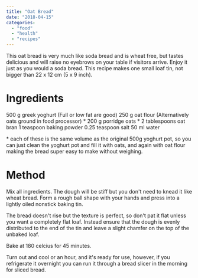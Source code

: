```yaml
---
title: "Oat Bread"
date: "2018-04-15"
categories: 
  - "food"
  - "health"
  - "recipes"
---
```


This oat bread is very much like soda bread and is wheat free, but tastes delicious and will raise no eyebrows on your table if visitors arrive. Enjoy it just as you would a soda bread. This recipe makes one small loaf tin, not bigger than 22 x 12 cm (5 x 9 inch).

# Ingredients

500 g greek yoghurt (Full or low fat are good) 250 g oat flour (Alternatively oats ground in food processor) \* 200 g porridge oats \* 2 tablespoons oat bran 1 teaspoon baking powder 0.25 teaspoon salt 50 ml water

\* each of these is the same volume as the original 500g yoghurt pot, so you can just clean the yoghurt pot and fill it with oats, and again with oat flour making the bread super easy to make without weighing.

# Method

Mix all ingredients. The dough will be stiff but you don't need to knead it like wheat bread. Form a rough ball shape with your hands and press into a lightly oiled nonstick baking tin.

The bread doesn't rise but the texture is perfect, so don't pat it flat unless you want a completely flat loaf. Instead ensure that the dough is evenly distributed to the end of the tin and leave a slight chamfer on the top of the unbaked loaf.

Bake at 180 celcius for 45 minutes.

Turn out and cool or an hour, and it's ready for use, however, if you refrigerate it overnight you can run it through a bread slicer in the morning for sliced bread.
